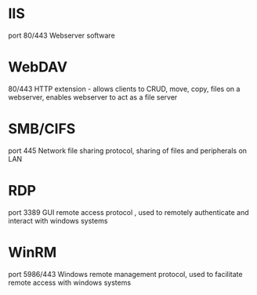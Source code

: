 
IIS
=
port 80/443
Webserver software

WebDAV
=
80/443
HTTP extension - allows clients to CRUD, move, copy, files on a webserver, enables webserver to act as a file server

SMB/CIFS
=
port 445
Network file sharing protocol, sharing of files and peripherals on LAN

RDP
=
port 3389
GUI remote access protocol , used to remotely authenticate and interact with windows systems

WinRM
=
port 5986/443
Windows remote management protocol, used to facilitate remote access with windows systems